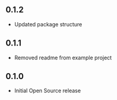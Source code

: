 ## 0.1.2

* Updated package structure

## 0.1.1

* Removed readme from example project

## 0.1.0

* Initial Open Source release